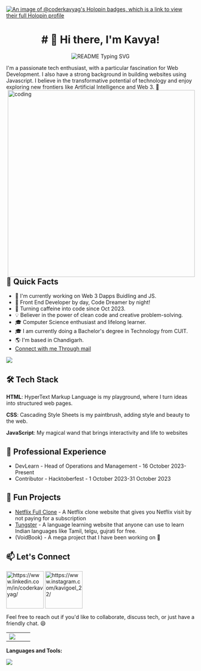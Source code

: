 [![An image of @coderkavyag's Holopin badges, which is a link to view their full Holopin profile](https://holopin.me/coderkavyag)](https://holopin.io/@coderkavyag)

<html>
<body>
  <span>
  <h1 align="center"># 👋 Hi there, I'm Kavya!</h1>
    <p align="center">
      <img src="https://readme-typing-svg.demolab.com/?lines=Problem+Solving+Expert!;AI+And+OpenSource+Enthusiast!;Web+Developer!;Building+VoidBook!&font=Fira%20Code&center=true&width=380&height=50&duration=4000&pause=1000" alt="README Typing SVG">
    </p>
  </span>
  

I'm a passionate tech enthusiast, with a particular fascination for Web Development. I also have a strong background in building websites using Javascript. I believe in the transformative potential of technology and enjoy exploring new frontiers like Artificial Intelligence and Web 3. 💪
 <img align="right" alt="coding" width="500" src="https://user-images.githubusercontent.com/74038190/225813708-98b745f2-7d22-48cf-9150-083f1b00d6c9.gif">


## 🚀 Quick Facts

- 🔭 I'm currently working on Web 3 Dapps Buidling and JS.
- 🔭 Front End Developer by day, Code Dreamer by night!
- 🌈 Turning caffeine into code since Oct 2023.
- 💡 Believer in the power of clean code and creative problem-solving.
- 🎓 Computer Science enthusiast and lifelong learner.
- 🎓 I am currently doing a Bachelor's degree in Technology from CUIT.
- 🌎 I'm based in Chandigarh.
- [Connect with me Through mail](codecraftkavya@gmail.com)
  
<img src="https://user-images.githubusercontent.com/74038190/240304586-d48893bd-0757-481c-8d7e-ba3e163feae7.png" />

## 🛠️ Tech Stack

 **HTML**: HyperText Markup Language is my playground, where I turn ideas into structured web pages.

 **CSS**: Cascading Style Sheets is my paintbrush, adding style and beauty to the web.

 **JavaScript**: My magical wand that brings interactivity and life to websites


## 💼 Professional Experience

- DevLearn - Head of Operations and Management - 16 October 2023-Present
- Contributor - Hacktoberfest - 1 October 2023-31 October 2023

## 🌟 Fun Projects

- [Netflix Full Clone]() - A Netflix clone website that gives you Netflix visit by not paying for a subscription
- [Tungster]() - A language learning website that anyone can use to learn Indian languages like Tamil, telgu, gujrati for free.
- (VoidBook) - A mega project that I have been working on 👀



## 📫 Let's Connect
<p align="left">
<a href="https://www.linkedin.com/in/coderkavyag/" target="blank"><img align="center" src="https://user-images.githubusercontent.com/74038190/235294012-0a55e343-37ad-4b0f-924f-c8431d9d2483.gif" width="100" alt="https://www.linkedin.com/in/coderkavyag/" /></a>
<a href="https://www.instagram.com/kavigoel_22/" target="blank"><img align="center" src="https://user-images.githubusercontent.com/74038190/235294013-a33e5c43-a01c-43f6-b44d-a406d8b4ab75.gif" width="100" alt="https://www.instagram.com/kavigoel_22/"/></a>
</p>
Feel free to reach out if you'd like to collaborate, discuss tech, or just have a friendly chat. 😄


<table>
<tr border="none">
<td width="50%">
     <a href="https://git.io/streak-stats"><img src="https://streak-stats.demolab.com?user=CoderKavyaG"/></a>
</td>

</tr>
</table>

**Languages and Tools:**
  
  <a href="https://skillicons.dev">
    <img src="https://skillicons.dev/icons?i=github,git,gitlab,html,css,js,vscode,&perline=14" />
  </a>

